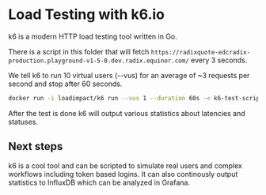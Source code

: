 # Load Testing with k6.io

k6 is a modern HTTP load testing tool written in Go.

There is a script in this folder that will fetch `https://radixquote-edcradix-production.playground-v1-5-0.dev.radix.equinor.com/` every 3 seconds.

We tell k6 to run 10 virtual users (--vus) for an average of ~3 requests per second and stop after 60 seconds.

```sh
docker run -i loadimpact/k6 run --vus 1 --duration 60s -< k6-test-script.js
```

After the test is done k6 will output various statistics about latencies and statuses.

## Next steps

k6 is a cool tool and can be scripted to simulate real users and complex workflows including token based logins. It can also continously output statistics to InfluxDB which can be analyzed in Grafana.